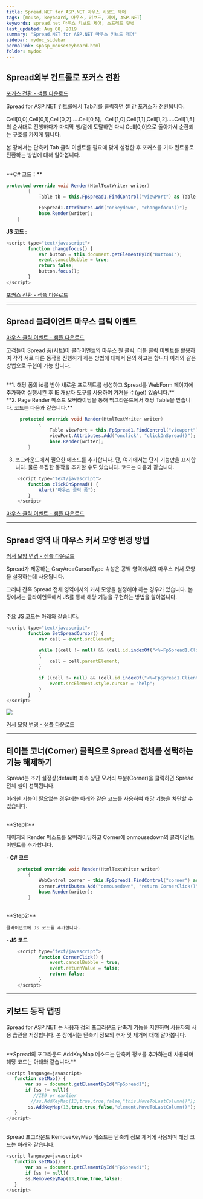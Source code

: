 ```yaml
---
title: Spread.NET for ASP.NET 마우스 키보드 제어
tags: [mouse, keyboard, 마우스, 키보드, 제어, ASP.NET]
keywords: spread.net 마우스 키보드 제어, 스프레드 닷넷
last_updated: Aug 08, 2019
summary: "Spread.NET for ASP.NET 마우스 키보드 제어"
sidebar: mydoc_sidebar
permalink: spasp_mouseKeyboard.html
folder: mydoc
---
```


## Spread외부 컨트롤로 포커스 전환

[포커스 전환 - 샘플 다운로드](https://www.grapecity.co.kr/files/SpreadNET/Samples/SpreadChangeFocus.zip)

Spread for ASP.NET 컨트롤에서 Tab키를 클릭하면 셀 간 포커스가 전환됩니다.

Cell[0,0],Cell[0,1],Cell[0,2].....Cell[0,5]，Cell[1,0],Cell[1,1],Cell[1,2].....Cell[1,5]의 순서대로 진행하다가 마지막 행/열에 도달하면 다시 Cell[0,0]으로 돌아가서 순환되는 구조를 가지게 됩니다.

본 장에서는 단축키 Tab 클릭 이벤트를 필요에 맞게 설정한 후 포커스를 기타 컨트롤로 전환하는 방법에 대해 알아봅니다.

<br />
**C# 코드：**

```csharp
protected override void Render(HtmlTextWriter writer)
        {
            Table tb = this.FpSpread1.FindControl("viewPort") as Table;

            FpSpread1.Attributes.Add("onkeydown", "changefocus()");
            base.Render(writer);
	}
```

**JS 코드 :**

```javascript
<script type="text/javascript">
        function changefocus() {
            var button = this.document.getElementById("Button1");
            event.cancelBubble = true;
            return false;
            button.focus();
        }
</script>
```

[포커스 전환 - 샘플 다운로드](https://www.grapecity.co.kr/files/SpreadNET/Samples/SpreadChangeFocus.zip)

---

## Spread 클라이언트 마우스 클릭 이벤트

[마우스 클릭 이벤트 - 샘플 다운로드](https://www.grapecity.co.kr/files/SpreadNET/Samples/CustomSpreadClientEvent.zip)

고객들이 Spread 폼(시트)이 클라이언트의 마우스 원 클릭, 더블 클릭 이벤트를 활용하여 각각 서로 다른 동작을 진행하게 하는 방법에 대해서 문의 하고는 합니다 아래와 같은 방법으로 구현이 가능 합니다.

<br />
**1.  해당 폼의 id를 받아 새로운 프로젝트를 생성하고 Spread를 WebForm 페이지에 추가하여 실행시킨 후 IE 개발자 도구를 사용하여 가져올 수(get) 있습니다.**

<br />
**2.  Page Render 메소드 오버라이딩을 통해 백그라운드에서 해당 Table을 받습니다. 코드는 다음과 같습니다.**

```csharp
     protected override void Render(HtmlTextWriter writer)
            {
                Table viewPort = this.FpSpread1.FindControl("viewport") as Table;
                viewPort.Attributes.Add("onclick", "clickOnSpread()");
                base.Render(writer);
    	}
```

3.  포그라운드에서 필요한 메소드를 추가합니다. 단, 여기에서는 단지 기능만을 표시합니다. 물론 복잡한 동작을 추가할 수도 있습니다. 코드는 다음과 같습니다.

```javascript
    <script type="text/javascript">
    	function clickOnSpread() {
    		Alert("마우스 클릭 폼");
    	}
    </script>
```

[마우스 클릭 이벤트 - 샘플 다운로드](https://www.grapecity.co.kr/files/SpreadNET/Samples/CustomSpreadClientEvent.zip)

---

## Spread 영역 내 마우스 커서 모양 변경 방법

[커서 모양 변경 - 샘플 다운로드](https://www.grapecity.co.kr/files/SpreadNET/Samples/5041_Cursor.zip)

Spread가 제공하는 GrayAreaCursorType 속성은 공백 영역에서의 마우스 커서 모양을 설정하는데 사용됩니다.

그러나 간혹 Spread 전체 영역에서의 커서 모양을 설정해야 하는 경우가 있습니다. 본 장에서는 클라이언트에서 JS를 통해 해당 기능을 구현하는 방법을 알아봅니다.

<br />
주요 JS 코드는 아래와 같습니다.

```javascript
<script type="text/javascript">
        function SetSpreadCursor() {
            var cell = event.srcElement;

            while ((cell != null) && (cell.id.indexOf("<%=FpSpread1.ClientID %>")== -1))
 	        {
                cell = cell.parentElement;
            }

            if ((cell != null) && (cell.id.indexOf("<%=FpSpread1.ClientID %>") != -1)) {
                event.srcElement.style.cursor = "help";
            }
        }
</script>
```

![](https://www.grapecity.co.kr/images/training/spread/tc9-3-1.gif)

[커서 모양 변경 - 샘플 다운로드](https://www.grapecity.co.kr/files/SpreadNET/Samples/5041_Cursor.zip)

---

## 테이블 코너(Corner) 클릭으로 Spread 전체를 선택하는 기능 해제하기

Spread는 초기 설정상(default) 좌측 상단 모서리 부분(Corner)을 클릭하면 Spread 전체 셀이 선택됩니다.

이러한 기능이 필요없는 경우에는 아래와 같은 코드를 사용하여 해당 기능을 차단할 수 있습니다.

<br />
**Step1:**

페이지의 Render 메소드를 오버라이딩하고 Corner에 onmousedown의 클라이언트 이벤트를 추가합니다.

**- C# 코드**

```csharp
    protected override void Render(HtmlTextWriter writer)
        {
            WebControl corner = this.FpSpread1.FindControl("corner") as WebControl;
            corner.Attributes.Add("onmousedown", "return CornerClick()");
            base.Render(writer);
        }
```

<br />
**Step2:**

    클라이언트에 JS 코드를 추가합니다.

**- JS 코드**

```javascript
    <script type="text/javascript">
            function CornerClick() {
                event.cancelBubble = true;
                event.returnValue = false;
                return false;
            }
    </script>
```

---

## 키보드 동작 맵핑

Spread for ASP.NET 는 사용자 정의 포그라운드 단축기 기능을 지원하며 사용자의 사용 습관을 저장합니다.
본 장에서는 단축키 정보의 추가 및 제거에 대해 알아봅니다.

<br />
**Spread의 포그라운드 AddKeyMap 메소드는 단축키 정보를 추가하는데 사용되며 해당 코드는 아래와 같습니다.**

```javascript
<script language=javascript>
   function setMap() {
       var ss = document.getElementById("FpSpread1");
       if (ss != null){
          //IE9 or earlier
         //ss.AddKeyMap(13,true,true,false,"this.MoveToLastColumn()");
        ss.AddKeyMap(13,true,true,false,"element.MoveToLastColumn()");
   }
</script>
```

<br />
Spread 포그라운드 RemoveKeyMap 메소드는 단축키 정보 제거에 사용되며 해당 코드는 아래와 같습니다.

```javascript
<script language=javascript>
   function setMap() {
       var ss = document.getElementById("FpSpread1");
       if (ss != null){
       ss.RemoveKeyMap(13,true,true,false);
   }
</script>
```
